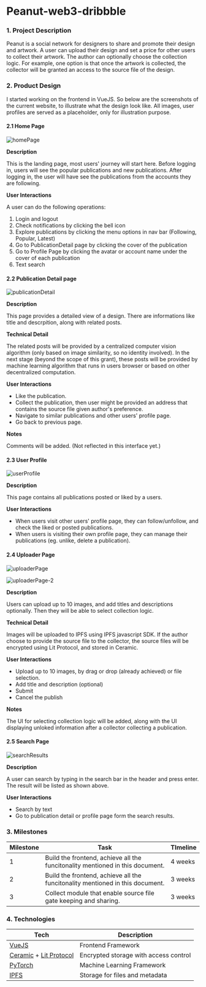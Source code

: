 # Peanut-web3-dribbble

### 1. Project Description

Peanut is a social network for designers to share and promote their design and artwork. A user can upload their design and set a price for other users to collect their artwork. The author can optionally choose the collection logic. For example, one option is that once the artwork is collected, the collector will be granted an access to the source file of the design.

### 2. Product Design

I started working on the frontend in VueJS. So below are the screenshots of the current website, to illustrate what the design look like. All images, user profiles are served as a placeholder, only for illustration purpose.

#### 2.1 Home Page

![homePage](./assets/homePage.png)

**Description**

This is the landing page, most users' journey will start here. Before logging in, users will see the popular publications and new publications. After logging in, the user will have see the publications from the accounts they are following.

**User Interactions**

A user can do the following operations:

1. Login and logout
2. Check notifications by clicking the bell icon
3. Explore publications by clicking the menu options in nav bar (Following, Popular, Latest)
4. Go to PublicationDetail page by clicking the cover of the publication
5. Go to Profile Page by clicking the avatar or account name under the cover of each publication
6. Text search



#### 2.2 Publication Detail page

![publicationDetail](./assets/publicationDetail.png)

**Description**

This page provides a detailed view of a design. There are informations like title and descrpition, along with related posts. 

**Technical Detail**

The related posts will be provided by a centralized computer vision algorithm (only based on image similarity, so no identity involved). In the next stage (beyond the scope of this grant), these posts will be provided by machine learning algorithm that runs in users browser or based on other decentralized computation.

**User Interactions**

* Like the publication.
* Collect the publication, then user might be provided an address that contains the source file given author's preference. 
* Navigate to similar publications and other users' profile page.
* Go back to previous page.

**Notes**

Comments will be added. (Not reflected in this interface yet.)



#### 2.3 User Profile 

![userProfile](./assets/userProfile.png)

**Description**

This page contains all publications posted or liked by a users.

**User Interactions**

* When users visit other users' profile page, they can follow/unfollow, and check the liked or posted publications.
* When users is visiting their own profile page, they can manage their publications (eg. unlike, delete a publication).



#### 2.4 Uploader Page

![uploaderPage](./assets/uploaderPage.png)

![uploaderPage-2](./assets/uploaderPage-2.png)

**Description**

Users can upload up to 10 images, and add titles and descriptions optionally. Then they will be able to select collection logic.

**Technical Detail**

Images will be uploaded to IPFS using IPFS javascript SDK. If the author choose to provide the source file to the collector, the source files will be encrypted using Lit Protocol, and stored in Ceramic.

**User Interactions**

* Upload up to 10 images, by drag or drop (already achieved) or file selection.
* Add title and description (optional)
* Submit
* Cancel the publish

**Notes**

The UI for selecting collection logic will be added, along with the UI displaying unloked information after a collector collecting a publication.



#### 2.5 Search Page

![searchResults](./assets/searchResults.png)

**Description**

A user can search by typing in the search bar in the header and press enter. The result will be listed as shown above.

**User Interactions**

* Search by text
* Go to publication detail or profile page form the search results.



### 3. Milestones

| Milestone | Task                                                         | TImeline |
| --------- | ------------------------------------------------------------ | -------- |
| 1         | Build the frontend, achieve all the funcitonality mentioned in this document. | 4 weeks  |
| 2         | Build the frontend, achieve all the funcitonality mentioned in this document. | 3 weeks  |
| 3         | Collect module that enable source file gate keeping and sharing. | 3 weeks  |



### 4. Technologies

| Tech                                                         | Description                           |
| ------------------------------------------------------------ | ------------------------------------- |
| [VueJS](https://vuejs.org)                                   | Frontend Framework                    |
| [Ceramic](https://ceramic.network) + [Lit Protocol](https://litprotocol.com) | Encrypted storage with access control |
| [PyTorch](http://pytorch.org)                                | Machine Learning Framework            |
| [IPFS](http://ipfs.io)                                       | Storage for files and metadata        |

